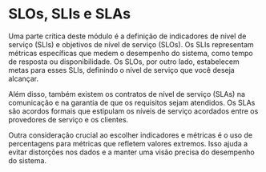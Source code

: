 # SLOs, SLIs e SLAs

Uma parte crítica deste módulo é a definição de indicadores de nível de serviço (SLIs) e objetivos de nível de serviço (SLOs). Os SLIs representam métricas específicas que medem o desempenho do sistema, como tempo de resposta ou disponibilidade. Os SLOs, por outro lado, estabelecem metas para esses SLIs, definindo o nível de serviço que você deseja alcançar.

Além disso, também existem os contratos de nível de serviço (SLAs) na comunicação e na garantia de que os requisitos sejam atendidos. Os SLAs são acordos formais que estipulam os níveis de serviço acordados entre os provedores de serviço e os clientes.

Outra consideração crucial ao escolher indicadores e métricas é o uso de percentagens para métricas que refletem valores extremos. Isso ajuda a evitar distorções nos dados e a manter uma visão precisa do desempenho do sistema.